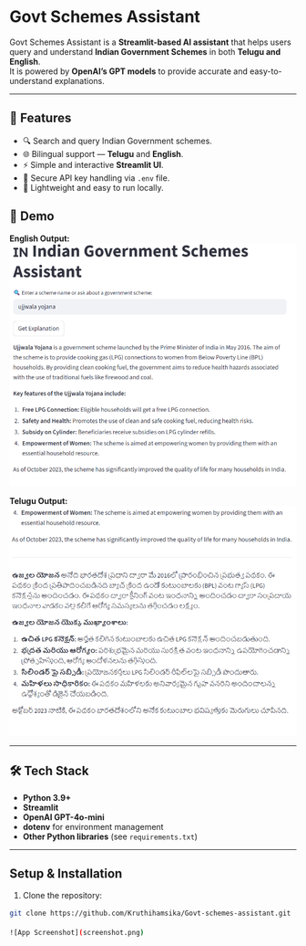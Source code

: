 # Govt Schemes Assistant

Govt Schemes Assistant is a **Streamlit-based AI assistant** that helps users query and understand **Indian Government Schemes** in both **Telugu and English**.  
It is powered by **OpenAI’s GPT models** to provide accurate and easy-to-understand explanations.

---

## 🌟 Features
- 🔍 Search and query Indian Government schemes.
- 🌐 Bilingual support — **Telugu** and **English**.
- ⚡ Simple and interactive **Streamlit UI**.
- 🔑 Secure API key handling via `.env` file.
- 📱 Lightweight and easy to run locally.

## 📸 Demo

**English Output:**  
![App Screenshot - English](assets/screenshot_en.png)

**Telugu Output:**  
![App Screenshot - Telugu](assets/screenshot_te.png)


---

## 🛠️ Tech Stack
- **Python 3.9+**
- **Streamlit**
- **OpenAI GPT-4o-mini**
- **dotenv** for environment management
- **Other Python libraries** (see `requirements.txt`)

---


## Setup & Installation
1. Clone the repository:
```bash
git clone https://github.com/Kruthihamsika/Govt-schemes-assistant.git

![App Screenshot](screenshot.png)

